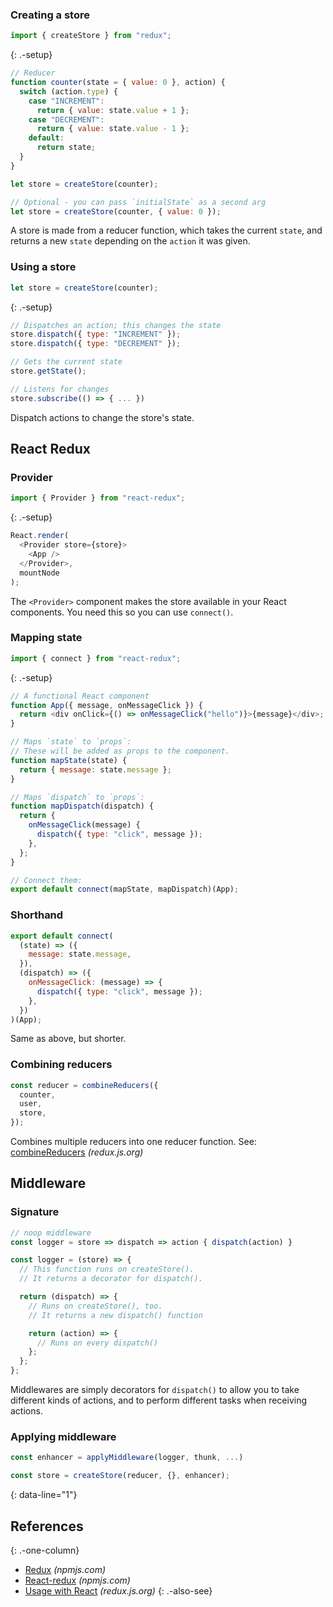 ### Creating a store

```js
import { createStore } from "redux";
```

{: .-setup}

```js
// Reducer
function counter(state = { value: 0 }, action) {
  switch (action.type) {
    case "INCREMENT":
      return { value: state.value + 1 };
    case "DECREMENT":
      return { value: state.value - 1 };
    default:
      return state;
  }
}
```

```js
let store = createStore(counter);
```

```js
// Optional - you can pass `initialState` as a second arg
let store = createStore(counter, { value: 0 });
```

A store is made from a reducer function, which takes the current `state`, and
returns a new `state` depending on the `action` it was given.

### Using a store

```js
let store = createStore(counter);
```

{: .-setup}

```js
// Dispatches an action; this changes the state
store.dispatch({ type: "INCREMENT" });
store.dispatch({ type: "DECREMENT" });
```

```js
// Gets the current state
store.getState();
```

```js
// Listens for changes
store.subscribe(() => { ... })
```

Dispatch actions to change the store's state.

## React Redux

### Provider

```js
import { Provider } from "react-redux";
```

{: .-setup}

```js
React.render(
  <Provider store={store}>
    <App />
  </Provider>,
  mountNode
);
```

The `<Provider>` component makes the store available in your React components. You need this so you can use `connect()`.

### Mapping state

```js
import { connect } from "react-redux";
```

{: .-setup}

```js
// A functional React component
function App({ message, onMessageClick }) {
  return <div onClick={() => onMessageClick("hello")}>{message}</div>;
}
```

```js
// Maps `state` to `props`:
// These will be added as props to the component.
function mapState(state) {
  return { message: state.message };
}

// Maps `dispatch` to `props`:
function mapDispatch(dispatch) {
  return {
    onMessageClick(message) {
      dispatch({ type: "click", message });
    },
  };
}

// Connect them:
export default connect(mapState, mapDispatch)(App);
```

### Shorthand

```js
export default connect(
  (state) => ({
    message: state.message,
  }),
  (dispatch) => ({
    onMessageClick: (message) => {
      dispatch({ type: "click", message });
    },
  })
)(App);
```

Same as above, but shorter.

### Combining reducers

```js
const reducer = combineReducers({
  counter,
  user,
  store,
});
```

Combines multiple reducers into one reducer function. See: [combineReducers](https://redux.js.org/docs/api/combineReducers.html) _(redux.js.org)_

## Middleware

### Signature

```js
// noop middleware
const logger = store => dispatch => action { dispatch(action) }
```

```js
const logger = (store) => {
  // This function runs on createStore().
  // It returns a decorator for dispatch().

  return (dispatch) => {
    // Runs on createStore(), too.
    // It returns a new dispatch() function

    return (action) => {
      // Runs on every dispatch()
    };
  };
};
```

Middlewares are simply decorators for `dispatch()` to allow you to take
different kinds of actions, and to perform different tasks when receiving
actions.

### Applying middleware

```js
const enhancer = applyMiddleware(logger, thunk, ...)
```

```js
const store = createStore(reducer, {}, enhancer);
```

{: data-line="1"}

## References

{: .-one-column}

- [Redux](https://www.npmjs.com/package/redux) _(npmjs.com)_
- [React-redux](https://www.npmjs.com/package/react-redux) _(npmjs.com)_
- [Usage with React](http://redux.js.org/docs/basics/UsageWithReact.html) _(redux.js.org)_
  {: .-also-see}
